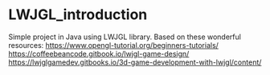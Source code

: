 # LWJGL_introduction
Simple project in Java using LWJGL library.
Based on these wonderful resources:
https://www.opengl-tutorial.org/beginners-tutorials/
https://coffeebeancode.gitbook.io/lwjgl-game-design/
https://lwjglgamedev.gitbooks.io/3d-game-development-with-lwjgl/content/
